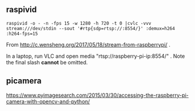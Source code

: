 ## raspivid
```
raspivid -o - -n -fps 15 -w 1280 -h 720 -t 0 |cvlc -vvv stream:///dev/stdin --sout '#rtp{sdp=rtsp://:8554/}' :demux=h264 :h264-fps=15
```

From http://c.wensheng.org/2017/05/18/stream-from-raspberrypi/ .

In a laptop, run VLC and open media "rtsp://raspberry-pi-ip:8554/" . Note the final slash **cannot** be omitted.

## picamera
https://www.pyimagesearch.com/2015/03/30/accessing-the-raspberry-pi-camera-with-opencv-and-python/
